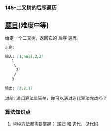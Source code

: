### 145-二叉树的后序遍历

## [题目](https://leetcode-cn.com/problems/binary-tree-postorder-traversal/)(难度中等)

给定一个二叉树，返回它的 后序 遍历。

```markdown
示例:

输入: [1,null,2,3]  
   1
    \
     2
    /
   3 

输出: [3,2,1]
```

进阶: 递归算法很简单，你可以通过迭代算法完成吗？

### 算法知识点
1. 两种方法都需要掌握： 递归 和 迭代，见代码